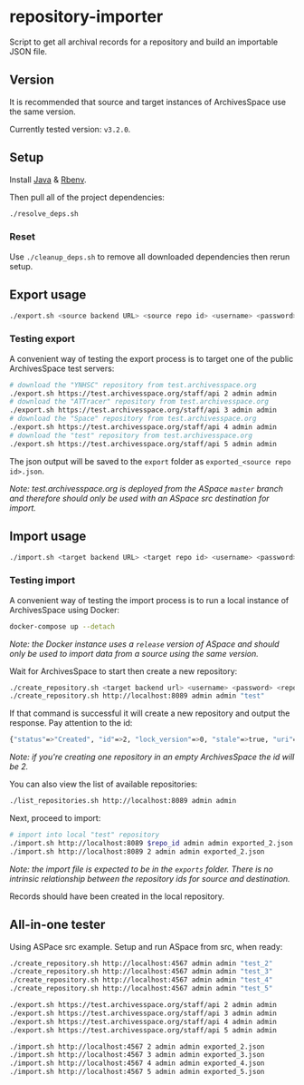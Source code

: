 # repository-importer

Script to get all archival records for a repository and build an importable JSON file.

## Version

It is recommended that source and target instances of ArchivesSpace use the same version.

Currently tested version: `v3.2.0`.

## Setup

Install [Java](#) & [Rbenv](#).

Then pull all of the project dependencies:

```bash
./resolve_deps.sh
```

### Reset

Use `./cleanup_deps.sh` to remove all downloaded dependencies then rerun setup.

## Export usage

```bash
./export.sh <source backend URL> <source repo id> <username> <password>
```

### Testing export

A convenient way of testing the export process is to target one of the public
ArchivesSpace test servers:

```bash
# download the "YNHSC" repository from test.archivesspace.org
./export.sh https://test.archivesspace.org/staff/api 2 admin admin
# download the "ATTracer" repository from test.archivesspace.org
./export.sh https://test.archivesspace.org/staff/api 3 admin admin
# download the "Space" repository from test.archivesspace.org
./export.sh https://test.archivesspace.org/staff/api 4 admin admin
# download the "test" repository from test.archivesspace.org
./export.sh https://test.archivesspace.org/staff/api 5 admin admin
```

The json output will be saved to the `export` folder as
`exported_<source repo id>.json`.

_Note: test.archivesspace.org is deployed from the ASpace `master` branch
and therefore should only be used with an ASpace src destination for import._

## Import usage

```bash
./import.sh <target backend URL> <target repo id> <username> <password> <file to import>
```

### Testing import

A convenient way of testing the import process is to run a local
instance of ArchivesSpace using Docker:

```bash
docker-compose up --detach
```

_Note: the Docker instance uses a `release` version of ASpace and should only
be used to import data from a source using the same version._

Wait for ArchivesSpace to start then create a new repository:

```bash
./create_repository.sh <target backend url> <username> <password> <repository code>
./create_repository.sh http://localhost:8089 admin admin "test"
```

If that command is successful it will create a new repository and output the
response. Pay attention to the id:

```bash
{"status"=>"Created", "id"=>2, "lock_version"=>0, "stale"=>true, "uri"=>"/repositories/with_agent/2", "warnings"=>[]}
```

_Note: if you're creating one repository in an empty ArchivesSpace the id will be 2._

You can also view the list of available repositories:

```bash
./list_repositories.sh http://localhost:8089 admin admin
```

Next, proceed to import:

```bash
# import into local "test" repository
./import.sh http://localhost:8089 $repo_id admin admin exported_2.json
./import.sh http://localhost:8089 2 admin admin exported_2.json
```

_Note: the import file is expected to be in the `exports` folder. There is no
intrinsic relationship between the repository ids for source and destination._

Records should have been created in the local repository.

## All-in-one tester

Using ASPace src example. Setup and run ASpace from src, when ready:

```bash
./create_repository.sh http://localhost:4567 admin admin "test_2"
./create_repository.sh http://localhost:4567 admin admin "test_3"
./create_repository.sh http://localhost:4567 admin admin "test_4"
./create_repository.sh http://localhost:4567 admin admin "test_5"

./export.sh https://test.archivesspace.org/staff/api 2 admin admin
./export.sh https://test.archivesspace.org/staff/api 3 admin admin
./export.sh https://test.archivesspace.org/staff/api 4 admin admin
./export.sh https://test.archivesspace.org/staff/api 5 admin admin

./import.sh http://localhost:4567 2 admin admin exported_2.json
./import.sh http://localhost:4567 3 admin admin exported_3.json
./import.sh http://localhost:4567 4 admin admin exported_4.json
./import.sh http://localhost:4567 5 admin admin exported_5.json
```
